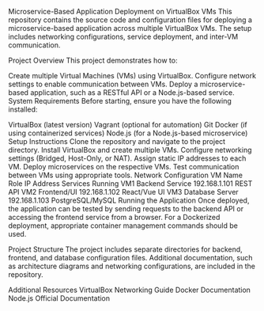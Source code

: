Microservice-Based Application Deployment on VirtualBox VMs
This repository contains the source code and configuration files for deploying a microservice-based application across multiple VirtualBox VMs. The setup includes networking configurations, service deployment, and inter-VM communication.

Project Overview
This project demonstrates how to:

Create multiple Virtual Machines (VMs) using VirtualBox.
Configure network settings to enable communication between VMs.
Deploy a microservice-based application, such as a RESTful API or a Node.js-based service.
System Requirements
Before starting, ensure you have the following installed:

VirtualBox (latest version)
Vagrant (optional for automation)
Git
Docker (if using containerized services)
Node.js (for a Node.js-based microservice)
Setup Instructions
Clone the repository and navigate to the project directory.
Install VirtualBox and create multiple VMs.
Configure networking settings (Bridged, Host-Only, or NAT).
Assign static IP addresses to each VM.
Deploy microservices on the respective VMs.
Test communication between VMs using appropriate tools.
Network Configuration
VM Name	Role	IP Address	Services Running
VM1	Backend Service	192.168.1.101	REST API
VM2	Frontend/UI	192.168.1.102	React/Vue UI
VM3	Database Server	192.168.1.103	PostgreSQL/MySQL
Running the Application
Once deployed, the application can be tested by sending requests to the backend API or accessing the frontend service from a browser. For a Dockerized deployment, appropriate container management commands should be used.

Project Structure
The project includes separate directories for backend, frontend, and database configuration files. Additional documentation, such as architecture diagrams and networking configurations, are included in the repository.

Additional Resources
VirtualBox Networking Guide
Docker Documentation
Node.js Official Documentation
